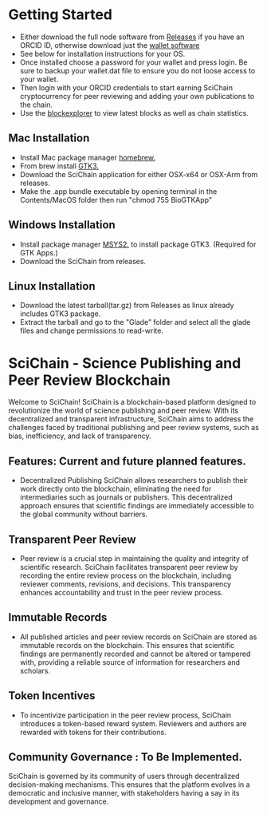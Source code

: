 # Getting Started
- Either download the full node software from [Releases](https://github.com/BiologyTools/SciChain/releases) if you have an ORCID ID, otherwise download just the [wallet software](https://github.com/BiologyTools/SciChainWallet)
- See below for installation instructions for your OS.
- Once installed choose a password for your wallet and press login. Be sure to backup your wallet.dat file to ensure you do not loose access to your wallet. 
- Then login with your ORCID credentials to start earning SciChain cryptocurrency for peer reviewing and adding your own publications to the chain.
- Use the [blockexplorer](http://www.biologytools.net) to view latest blocks as well as chain statistics.

## Mac Installation
- Install Mac package manager [homebrew.](https://brew.sh/)
- From brew install [GTK3.](https://formulae.brew.sh/formula/gtk+3#default)
- Download the SciChain application for either OSX-x64 or OSX-Arm from releases.
- Make the .app bundle executable by opening terminal in the Contents/MacOS folder then run "chmod 755 BioGTKApp"

## Windows Installation
- Install package manager [MSYS2.](https://github.com/GtkSharp/GtkSharp/wiki/Installing-Gtk-on-Windows) to install package GTK3. (Required for GTK Apps.)
- Download the SciChain from releases.

## Linux Installation
- Download the latest tarball(tar.gz) from Releases as linux already includes GTK3 package.
- Extract the tarball and go to the "Glade" folder and select all the glade files and change permissions to read-write.

# SciChain - Science Publishing and Peer Review Blockchain
Welcome to SciChain! SciChain is a blockchain-based platform designed to revolutionize the world of science publishing and peer review. With its decentralized and transparent infrastructure, SciChain aims to address the challenges faced by traditional publishing and peer review systems, such as bias, inefficiency, and lack of transparency.

## Features: Current and future planned features.
- Decentralized Publishing
SciChain allows researchers to publish their work directly onto the blockchain, eliminating the need for intermediaries such as journals or publishers. This decentralized approach ensures that scientific findings are immediately accessible to the global community without barriers.

## Transparent Peer Review
- Peer review is a crucial step in maintaining the quality and integrity of scientific research. SciChain facilitates transparent peer review by recording the entire review process on the blockchain, including reviewer comments, revisions, and decisions. This transparency enhances accountability and trust in the peer review process.

## Immutable Records
- All published articles and peer review records on SciChain are stored as immutable records on the blockchain. This ensures that scientific findings are permanently recorded and cannot be altered or tampered with, providing a reliable source of information for researchers and scholars.

## Token Incentives
- To incentivize participation in the peer review process, SciChain introduces a token-based reward system. Reviewers and authors are rewarded with tokens for their contributions.

## Community Governance : To Be Implemented.
SciChain is governed by its community of users through decentralized decision-making mechanisms. This ensures that the platform evolves in a democratic and inclusive manner, with stakeholders having a say in its development and governance.
